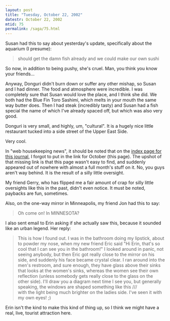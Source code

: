 ```yaml
---
layout: post
title: "Tuesday, October 22, 2002"
datestr: October 22, 2002
mtid: 75
permalink: /saga/75.html
---
```


Susan had this to say about yesterday's update, specifically about the aquarium
(I presume):

> should get the damn fish already and we could make our own sushi 

So now, in addition to being pushy, she's cruel. Man, you think you know your
friends...

Anyway, Donguri didn't burn down or suffer any other mishap, so Susan and I
had dinner. The food and atmosphere were incredible. I was completely sure that
Susan would love the place, and I think she did. We both had the Blue Fin Toro
Sashimi, which melts in your mouth the same way butter does. Then I had steak
(incredibly tasty) and Susan had a fish special the name of which I've already
spaced off, but which was also very good.

Donguri is very small, and highly, um, "cultural". It is a hugely
nice little restaurant tucked into a side street of the Upper East Side.

Very cool.

In "web housekeeping news", it should be noted that on the <a href="index.html">index
page for this journal</a>, I forgot to put in the link for October (this page).
The upshot of that missing link is that this page wasn't easy to find, and suddenly
appeared out of nowhere with almost a full month's stuff on it. No, you guys
aren't way behind. It is the result of a silly little oversight.

My friend Gerry, who has flipped me a fair amount of crap for silly little
oversights like this in the past, didn't even notice. It must be noted, paybacks
are fun, sometimes.

Also, on the one-way mirror in Minneapolis, my friend Jon had this to say:

> Oh come on! In MINNESOTA?

I also sent email to Erin asking if she actually saw this, because it sounded
like an urban legend. Her reply:

> This is how I found out. I was in the bathroom doing my lipstick, about to
> powder my nose, when my new friend Eric said "Hi Erin, that's so cool that
> I can see you in the bathroom!" I looked around in panic, not seeing anybody,
> but then Eric got really close to the mirror on his side, and suddenly his
> face became crystal clear. I ran around into the men's restroom, and sure
> enough, they have glass above their sinks that looks at the women's sinks,
> whereas the women see their own reflection (unless somebody gets really close
> to the glass on the other side). I'll draw you a diagram next time I see you,
> but generally speaking, the windows are shaped something like this /\/\/\
> with the light being much brighter on the ladies side. I've seen it with my
> own eyes! ;)

Erin isn't the kind to make this kind of thing up, so I think we might have
a real, live, tourist attraction here.

